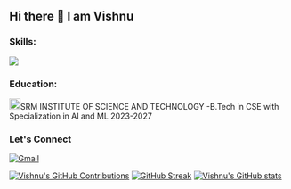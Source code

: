 ## Hi there 👋 I am Vishnu

<h3 align="left">Skills:</h3>
<img src="https://skillicons.dev/icons?i=html,css,js,c,cpp,figma,linux,java,mongodb,mysql," />

<h3 align="left">Education:</h3>
<img src="https://scet.berkeley.edu/wp-content/uploads/8.-SRM-Logo-300x300.png" width="20"/>SRM INSTITUTE OF SCIENCE AND TECHNOLOGY -B.Tech in CSE with Specialization in AI and ML 2023-2027 

<h3 align="left">Let's Connect</h3>

[![Gmail](https://img.shields.io/badge/Gmail-D14836?style=for-the-badge&logo=gmail&logoColor=white)](mailto:vishnuvadlamudi90@gmail.com)


[![Vishnu's GitHub Contributions](https://github-readme-stats.vercel.app/api/top-langs/?username=Vishnu2839&layout=compact&theme=dark&cache_seconds=10)](https://github.com/anuraghazra/github-readme-stats)
[![GitHub Streak](https://github-readme-streak-stats.herokuapp.com/?user=Vishnu2839&theme=dark&cache_seconds=10)](https://git.io/streak-stats)
[![Vishnu's GitHub stats](https://github-readme-stats.vercel.app/api?username=Vishnu2839&count_private=true&show_icons=true&theme=dark&cache_seconds=10)](https://github.com/anuraghazra/github-readme-stats)
<!--
**Vishnu2839/vishnu2839** is a ✨ _special_ ✨ repository because its `README.md` (this file) appears on your GitHub profile.
 
Here are some ideas to get you started:

- 🔭 I’m currently working on ...
- 🌱 I’m currently learning ...
- 👯 I’m looking to collaborate on ...
- 🤔 I’m looking for help with ...
- 💬 Ask me about ...
- 📫 How to reach me: ...
- 😄 Pronouns: ...
- ⚡ Fun fact: ...
-->
